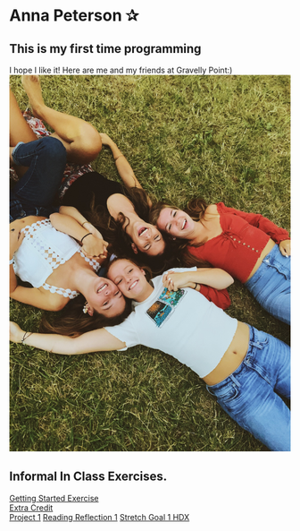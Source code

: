 # Anna Peterson ✰
## This is my first time programming
I hope I like it!
Here are me and my friends at Gravelly Point:)
![](IMG_7701.JPG)
## Informal In Class Exercises. 
[Getting Started Exercise](GettingStarted.md)  
[Extra Credit](ExtraCredit.md)          
[Project 1](CostaRica.png)
[Reading Reflection 1](ReadingReflection.md) 
[Stretch Goal 1 HDX](CostaRica.png)
